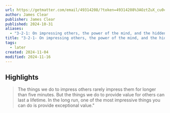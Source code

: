 ```yaml
---
url: https://getmatter.com/email/49314208/?token=49314208%3AOztZuX_cu0chGGLkObXOTCdluyk
author: James Clear
publisher: James Clear
published: 2024-10-31
aliases:
  - "3-2-1: On impressing others, the power of the mind, and the hidden costs of success"
title: "3-2-1- On impressing others, the power of the mind, and the hidden costs of success"
tags:
  - later
created: 2024-11-04
modified: 2024-11-16
---
```


## Highlights

> The things we do to impress others rarely impress them for longer than five minutes. But the things we do to provide value for others can last a lifetime. In the long run, one of the most impressive things you can do is provide exceptional value."

